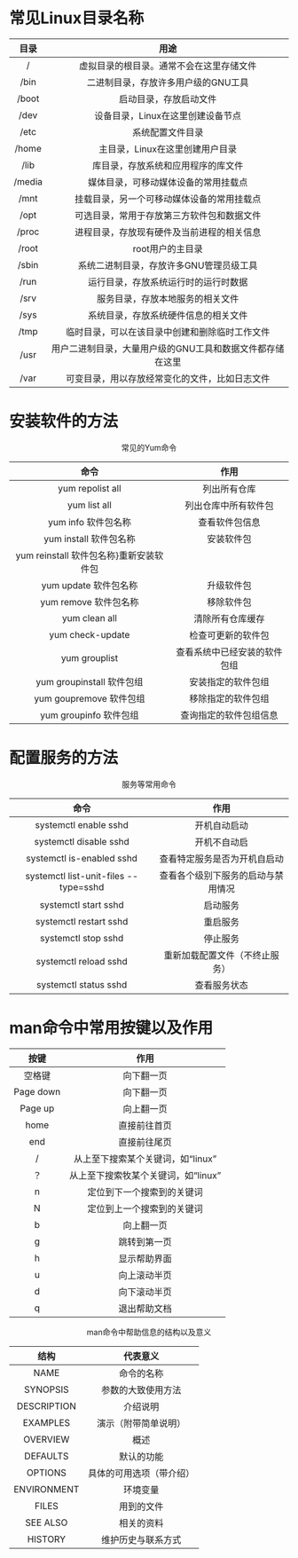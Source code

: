# 常见Linux目录名称
|   目录   |               用途               |
|:------:|:------------------------------:|
|   /    |      虚拟目录的根目录。通常不会在这里存储文件      |
|  /bin  |      二进制目录，存放许多用户级的GNU工具       |
| /boot  |          启动目录，存放启动文件           |
|  /dev  |      设备目录，Linux在这里创建设备节点       |
|  /etc  |            系统配置文件目录            |
| /home  |       主目录，Linux在这里创建用户目录       |
|  /lib  |       库目录，存放系统和应用程序的库文件        |
| /media |       媒体目录，可移动媒体设备的常用挂载点       |
|  /mnt  |     挂载目录，另一个可移动媒体设备的常用挂载点      |
|  /opt  |     可选目录，常用于存放第三方软件包和数据文件      |
| /proc  |     进程目录，存放现有硬件及当前进程的相关信息      |
| /root  |           root用户的主目录           |
| /sbin  |     系统二进制目录，存放许多GNU管理员级工具      |
|  /run  |       运行目录，存放系统运行时的运行时数据       |
|  /srv  |        服务目录，存放本地服务的相关文件        |
|  /sys  |       系统目录，存放系统硬件信息的相关文件       |
|  /tmp  |    临时目录，可以在该目录中创建和删除临时工作文件     |
|  /usr  | 用户二进制目录，大量用户级的GNU工具和数据文件都存储在这里 |
|  /var  |    可变目录，用以存放经常变化的文件，比如日志文件     |

# 安装软件的方法
<div style="text-align: center;">常见的Yum命令</div>

|             命令              |       作用       |
|:---------------------------:|:--------------:|
|      yum repolist all       |     列出所有仓库     |
|        yum list all         |   列出仓库中所有软件包   |
|       yum info 软件包名称        |    查看软件包信息     |
|      yum install 软件包名称      |     安装软件包      |
| yum reinstall 软件包名称}重新安装软件包 |
|      yum update 软件包名称       |     升级软件包      |
|      yum remove 软件包名称       |     移除软件包      |
|        yum clean all        |    清除所有仓库缓存    |
|      yum check-update       |   检查可更新的软件包    |
|        yum grouplist        | 查看系统中已经安装的软件包组 |
|    yum groupinstall 软件包组    |   安装指定的软件包组    |
|     yum goupremove 软件包组     |   移除指定的软件包组    |
|     yum groupinfo 软件包组      |  查询指定的软件包组信息   |

# 配置服务的方法
<div style="text-align: center;">服务等常用命令</div>

|                  命令                   |        作用         |
|:-------------------------------------:|:-----------------:|
|         systemctl enable sshd         |      开机自动启动       |
|        systemctl disable sshd         |      开机不自动启       |
|       systemctl is-enabled sshd       |  查看特定服务是否为开机自启动   |
| systemctl list-unit-files --type=sshd | 查看各个级别下服务的启动与禁用情况 |
|         systemctl start sshd          |       启动服务        |
|        systemctl restart sshd         |       重启服务        |
|          systemctl stop sshd          |       停止服务        |
|         systemctl reload sshd         |  重新加载配置文件（不终止服务）  |
|         systemctl status sshd         |      查看服务状态       |

# man命令中常用按键以及作用

|    按键     |          作用           |
|:---------:|:---------------------:|
|    空格键    |         向下翻一页         |
| Page down |         向下翻一页         |
|  Page up  |         向上翻一页         |
|   home    |        直接前往首页         |
|    end    |        直接前往尾页         |
|     /     | 从上至下搜索某个关键词，如“linux”  |
|     ？     | 从上至下搜索牧某个关键词，如“linux” |
|     n     |     定位到下一个搜索到的关键词     |
|     N     |     定位到上一个搜索到的关键词     | 
|     b     |         向上翻一页         |
|     g     |        跳转到第一页         |
|     h     |        显示帮助界面         |
|     u     |        向上滚动半页         |
|     d     |        向下滚动半页         |
|     q     |        退出帮助文档         |

<div style="text-align: center;">man命令中帮助信息的结构以及意义</div>

|     结构      |     代表意义     |
|:-----------:|:------------:|
|    NAME     |    命令的名称     |
|  SYNOPSIS   |  参数的大致使用方法   |
| DESCRIPTION |     介绍说明     |
|  EXAMPLES   |  演示（附带简单说明）  |
|  OVERVIEW   |      概述      |
|  DEFAULTS   |    默认的功能     |
|   OPTIONS   | 具体的可用选项（带介绍） |
| ENVIRONMENT |     环境变量     |
|    FILES    |    用到的文件     |
|  SEE ALSO   |    相关的资料     |
|   HISTORY   |  维护历史与联系方式   |

